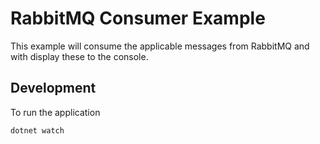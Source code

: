 # RabbitMQ Consumer Example

This example will consume the applicable messages from RabbitMQ and with display
these to the console.

## Development

To run the application

```bash
dotnet watch
```
